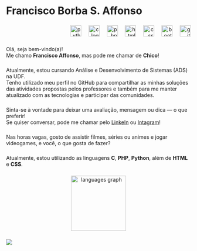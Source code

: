 <h1 align="left">Francisco Borba S. Affonso</h1>

###

<div align="right">
  
  <img width="12" />
  <img src="https://cdn.jsdelivr.net/gh/devicons/devicon/icons/python/python-original.svg" height="30" alt="python logo"  />

  <img width="12" />
  <img src="https://img.icons8.com/?size=100&id=40670&format=png&color=000000" height="30" alt="c logo"/> <!-- Logo de C de outro site -->
  
  <img width="12" />
  <img src="https://cdn.jsdelivr.net/gh/devicons/devicon/icons/php/php-original.svg" height="30" alt="php logo"  /> 
  
  <img width="12" />
  <img src="https://cdn.jsdelivr.net/gh/devicons/devicon/icons/html5/html5-original.svg" height="30" alt="html5 logo"  />
  
  <img width="12" />
  <img src="https://cdn.jsdelivr.net/gh/devicons/devicon/icons/css3/css3-original.svg" height="30" alt="css logo"  />
  
  <img width="12" />
  <img src="https://cdn.jsdelivr.net/gh/devicons/devicon/icons/bootstrap/bootstrap-original.svg" height="30" alt="bootstrap logo"  />
  
  <img width="12" />
  <img src="https://cdn.jsdelivr.net/gh/devicons/devicon/icons/git/git-original.svg" height="30" alt="git logo"  />
</div>

###

Olá, seja bem-vindo(a)! <br>
Me chamo **Francisco Affonso**, mas pode me chamar de **Chico**!

###

Atualmente, estou cursando Análise e Desenvolvimento de Sistemas (ADS) na UDF.  <br>
Tenho utilizado meu perfil no GitHub para compartilhar as minhas soluções das atividades propostas pelos professores e também para me manter atualizado com as tecnologias e participar das comunidades. 

###

Sinta-se à vontade para deixar uma avaliação, mensagem ou dica — o que preferir!  <br>
Se quiser conversar, pode me chamar pelo [LinkeIn](https://www.linkedin.com/in/francisco-affonso/) ou [Intagram](https://www.instagram.com/holy_chico/)!

###

Nas horas vagas, gosto de assistir filmes, séries ou animes e jogar videogames, e você, o que gosta de fazer?

###

Atualmente, estou utilizando as linguagens **C**, **PHP**, **Python**, além de **HTML** e **CSS**.

###

<div align="center">
  <img src="https://github-readme-stats.vercel.app/api/top-langs?username=HolyChico&locale=en&hide_title=false&layout=compact&card_width=320&langs_count=6&theme=gotham&hide_border=true&order=2&custom_title=Languages" height="150" alt="languages graph"  />
</div>

###

<!-- <img src="https://raw.githubusercontent.com/HolyChico/HolyChico/output/snake.svg" alt="Snake animation" /> --->

###

<div>
  <img style="100%" src="https://capsule-render.vercel.app/api?type=waving&height=100&section=footer&reversal=false&fontSize=70&fontAlign=50&stroke=-&animation=fadeIn&descSize=20&descAlign=50&descAlignY=50&theme=tokyonight"  />
</div>

###
